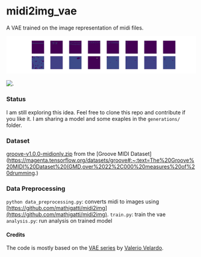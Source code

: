# midi2img_vae

A VAE trained on the image representation of midi files.

![.](reconstructed_batch002.png)

![.](reconstructed_batch001.png)


### Status
I am still exploring this idea. Feel free to clone this repo and contribute if you like it.
I am sharing a model and some exaples in the `generations/` folder.

### Dataset
[groove-v1.0.0-midionly.zip](groove-v1.0.0-midionly.zip) from the
[Groove MIDI Dataset](https://magenta.tensorflow.org/datasets/groove#:~:text=The%20Groove%20MIDI%20Dataset%20(GMD,over%2022%2C000%20measures%20of%20drumming.)

### Data Preprocessing
`python data_preprocessing.py`: converts midi to images using [https://github.com/mathigatti/midi2img](https://github.com/mathigatti/midi2img).
`train.py`: train the vae
`analysis.py`: run analysis on trained model

#### Credits
The code is mostly based on the [VAE series](https://www.youtube.com/watch?v=Ey8IZQl_lKs&list=PL-wATfeyAMNpEyENTc-tVH5tfLGKtSWPp) by [Valerio Velardo](https://github.com/musikalkemist/generating-sound-with-neural-networks).
